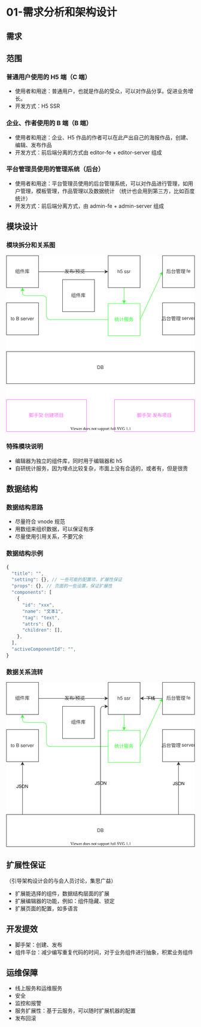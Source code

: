 # 01-需求分析和架构设计

## 需求

## 范围
### 普通用户使用的 H5 端（C 端）
- 使用者和用途：普通用户，也就是作品的受众，可以对作品分享。促进业务增长。
- 开发方式：H5 SSR

### 企业、作者使用的 B 端（B 端）
-   使用者和用途：企业、H5 作品的作者可以在此产出自己的海报作品，创建、编辑、发布作品
- 开发方式：前后端分离的方式由 editor-fe + editor-server 组成

### 平台管理员使用的管理系统（后台）
- 使用者和用途：平台管理员使用的后台管理系统，可以对作品进行管理，如用户管理，模板管理，作品管理以及数据统计
（统计也会用到第三方，比如百度统计）
- 开发方式：前后端分离方式，由 admin-fe + admin-server 组成

## 模块设计
### 模块拆分和关系图
![模块设计图](./images/modules.drawio.svg)

### 特殊模块说明
- 编辑器为独立的组件库，同时用于编辑器和 h5
- 自研统计服务，因为埋点比较复杂，市面上没有合适的，或者有，但是很贵

## 数据结构
### 数据结构思路
- 尽量符合 vnode 规范
- 用数组来组织数据，可以保证有序
- 尽量使用引用关系，不要冗余

### 数据结构示例
```javascript
{
  "title": "",
  "setting": {}, // 一些可能的配置项，扩展性保证
  "props": {}, // 页面的一些设置，保证扩展性
  "components": [
    {
      "id": "xxx",
      "name": "文本1",
      "tag": "text",
      "attrs": {},
      "children": [],
    },
  ],
  "activeComponentId": "",
}
```
### 数据关系流转
![数据关系流转](./images/data.drawio.svg)

## 扩展性保证
（引导架构设计会的与会人员讨论，集思广益）
- 扩展能选择的组件，数据结构层面的扩展
- 扩展编辑器的功能，例如：组件隐藏、锁定
- 扩展页面的配置，如多语言

## 开发提效
- 脚手架：创建、发布
- 组件平台：减少编写重复代码的时间，对于业务组件进行抽象，积累业务组件

## 运维保障
- 线上服务和运维服务
- 安全
- 监控和报警
- 服务扩展性：基于云服务，可以随时扩展机器的配置
- 发布回滚
